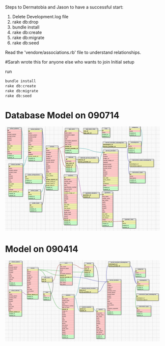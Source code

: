 Steps to Dermatobia and Jason to have a successful start:
1. Delete Development.log file
2. rake db:drop
3. bundle install
4. rake db:create
5. rake db:migrate
6. rake db:seed

Read the 'vendore/associations.rb' file to understand relationships.

#Sarah wrote this for anyone else who wants to join
Initial setup

run
```
bundle install
rake db:create
rake db:migrate
rake db:seed
```


# Database Model on 090714
![Database model on 090714](090714_Intervene.png)


# Model on 090414
![ Database model](090414_Weintervene2.png)

